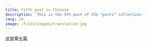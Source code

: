 ```yaml
---
title: fifth post in Chinese
description: 'This is the 5th post of the "posts" collection.'
lang: zh
image: /files/images/translation.jpg
---
```


这是第五篇
